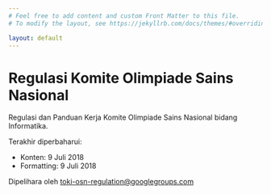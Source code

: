 ```yaml
---
# Feel free to add content and custom Front Matter to this file.
# To modify the layout, see https://jekyllrb.com/docs/themes/#overriding-theme-defaults

layout: default
---
```


# Regulasi Komite Olimpiade Sains Nasional

Regulasi dan Panduan Kerja Komite Olimpiade Sains Nasional bidang Informatika.

Terakhir diperbaharui:

* Konten: 9 Juli 2018
* Formatting: 9 Juli 2018

Dipelihara oleh toki-osn-regulation@googlegroups.com
